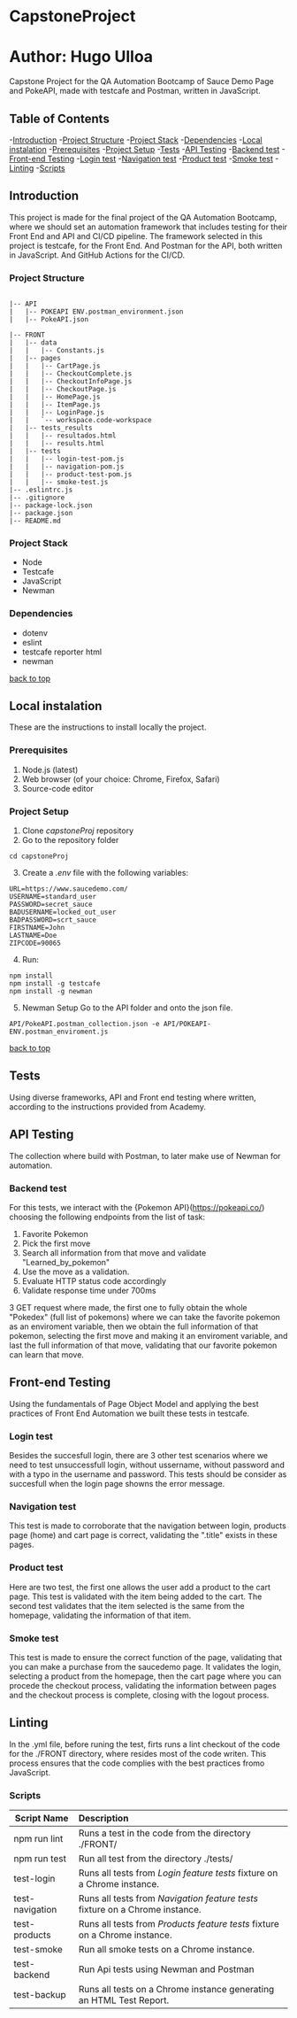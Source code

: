 # CapstoneProject
# Author: Hugo Ulloa
Capstone Project for the QA Automation Bootcamp of Sauce Demo Page and PokeAPI, made with testcafe and Postman, written in JavaScript.

## Table of Contents
-[Introduction](#introduction)
    -[Project Structure](#project-structure)
    -[Project Stack](#project-Stack)
    -[Dependencies](#dependencies)
-[Local instalation](#local-instalation)
    -[Prerequisites](#prerequisites)
    -[Project Setup](#project-setup)
-[Tests](#tests)
    -[API Testing](#API-testing)
        -[Backend test](#backend-test)
    -[Front-end Testing](#frontend-testing)
        -[Login test](#login-test)
        -[Navigation test](#navigation-test)
        -[Product test](#product-test)
        -[Smoke test](#smoke-test)
    -[Linting](#linting)
    -[Scripts](#scripts)
    


## Introduction
This project is made for the final project of the QA Automation Bootcamp, where we should set an automation framework that includes testing for their Front End and API and CI/CD pipeline.
The framework selected in this project is testcafe, for the Front End. And Postman for the API, both written in JavaScript. And GitHub Actions for the CI/CD. 

### Project Structure
```

|-- API
|   |-- POKEAPI ENV.postman_environment.json
|   |-- PokeAPI.json

|-- FRONT
|   |-- data
|   |   |-- Constants.js
|   |-- pages
|   |   |-- CartPage.js
|   |   |-- CheckoutComplete.js
|   |   |-- CheckoutInfoPage.js
|   |   |-- CheckoutPage.js
|   |   |-- HomePage.js
|   |   |-- ItemPage.js
|   |   |-- LoginPage.js
|   |   `-- workspace.code-workspace
|   |-- tests_results
|   |   |-- resultados.html
|   |   |-- results.html
|   |-- tests
|   |   |-- login-test-pom.js
|   |   |-- navigation-pom.js
|   |   |-- product-test-pom.js
|   |   |-- smoke-test.js
|-- .eslintrc.js   
|-- .gitignore
|-- package-lock.json
|-- package.json
|-- README.md

```
### Project Stack
- Node
- Testcafe
- JavaScript
- Newman

### Dependencies
- dotenv
- eslint
- testcafe reporter html
- newman


[ back to top ](#table-of-contents)

## Local instalation
These are the instructions to install locally the project. 

### Prerequisites
1. Node.js (latest)
2. Web browser (of your choice: Chrome, Firefox, Safari)
3. Source-code editor


### Project Setup
1. Clone *capstoneProj* repository
2. Go to the repository folder 
```
cd capstoneProj
```
3. Create a *.env* file with the following variables:
```
URL=https://www.saucedemo.com/
USERNAME=standard_user
PASSWORD=secret_sauce
BADUSERNAME=locked_out_user
BADPASSWORD=scrt_sauce
FIRSTNAME=John
LASTNAME=Doe
ZIPCODE=90065
```
4. Run:
```
npm install
npm install -g testcafe
npm install -g newman 

```
5. Newman Setup
 Go to the API folder and onto the json file.
```
API/PokeAPI.postman_collection.json -e API/POKEAPI-ENV.postman_enviroment.js

```
[ back to top ](#table-of-contents)


## Tests
Using diverse frameworks, API and Front end testing where written, according to the instructions provided from Academy. 

## API Testing
The collection where build with Postman, to later make use of Newman for automation. 


### Backend test
For this tests, we interact with the {Pokemon API}(https://pokeapi.co/) choosing the following endpoints from the list of task:
1. Favorite Pokemon
2. Pick the first move
3. Search all information from that move and validate "Learned_by_pokemon"
4. Use the move as a validation.
5. Evaluate HTTP status code accordingly
6. Validate response time under 700ms

3 GET request where made, the first one to fully obtain the whole "Pokedex" (full list of pokemons) where we can take the favorite pokemon as an enviroment variable, then we obtain the full information of that pokemon, selecting the first move and making it an enviroment variable, and last the full information of that move, validating that our favorite pokemon can learn that move. 

## Front-end Testing
Using the fundamentals of Page Object Model and applying the best practices of Front End Automation we built these tests in testcafe. 

### Login test
Besides the succesfull login, there are 3 other test scenarios where we need to test unsuccessfull login, without ussername, without password and with a typo in the username and password. This tests should be consider as succesfull when the login page showns the error message. 

### Navigation test
This test is made to corroborate that the navigation between login, products page (home) and cart page is correct, validating the ".title" exists in these pages.

### Product test
Here are two test, the first one allows the user add a product to the cart page. This test is validated with the item being added to the cart. The second test validates that the item selected is the same from the homepage, validating the information of that item. 

### Smoke test 
This test is made to ensure the correct function of the page, validating that you can make a purchase from the saucedemo page. It validates the login, selecting a product from the homepage, then the cart page where you can procede the checkout process, validating the information between pages and the checkout process is complete, closing with the logout process. 

## Linting
In the .yml file, before runing the test, firts runs a lint checkout of the code for the ./FRONT directory, where resides most of the code writen. This process ensures that the code complies with the best practices fromo JavaScript.

### Scripts
| Script Name|Description|
|----------|:-------------|
| npm run lint | Runs a test in the code from the directory ./FRONT/ |
| npm run test | Run all test from the directory ./tests/
| test-login | Runs all tests from *Login feature tests* fixture on a Chrome instance.|
| test-navigation | Runs all tests from *Navigation feature tests* fixture on a Chrome instance.|
|test-products | Runs all tests from *Products feature tests* fixture on a Chrome instance.|
|test-smoke | Run all smoke tests on a Chrome instance.|   
|test-backend | Run Api tests using Newman and Postman|  
|test-backup | Runs all tests on a Chrome instance generating an HTML Test Report.|   


